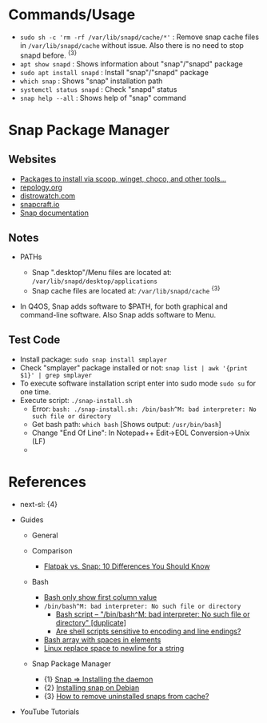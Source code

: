 # Commands/Usage

* `sudo sh -c 'rm -rf /var/lib/snapd/cache/*'` : Remove snap cache files in `/var/lib/snapd/cache` without issue. Also there is no need to stop snapd before. <sup>{3}</sup>
* `apt show snapd` : Shows information about "snap"/"snapd" package
* `sudo apt install snapd` : Install "snap"/"snapd" package
* `which snap` : Shows "snap" installation path
* `systemctl status snapd` : Check "snapd" status
* `snap help --all` : Shows help of "snap" command

# Snap Package Manager

## Websites

* [Packages to install via scoop, winget, choco, and other tools...](https://gist.github.com/mikepruett3/7ca6518051383ee14f9cf8ae63ba18a7)
* [repology.org](https://repology.org/)
* [distrowatch.com](https://distrowatch.com/)
* [snapcraft.io](https://snapcraft.io/)
* [Snap documentation](https://snapcraft.io/docs)

## Notes

* PATHs
  * Snap ".desktop"/Menu files are located at: `/var/lib/snapd/desktop/applications`
  * Snap cache files are located at: `/var/lib/snapd/cache` <sup>{3}</sup>

* In Q4OS, Snap adds software to $PATH, for both graphical and command-line software. Also Snap adds software to Menu.

## Test Code
* Install package: `sudo snap install smplayer`
* Check "smplayer" package installed or not: `snap list | awk '{print $1}' | grep smplayer`
* To execute software installation script enter into sudo mode `sudo su` for one time.
* Execute script: `./snap-install.sh`
  * Error: `bash: ./snap-install.sh: /bin/bash^M: bad interpreter: No such file or directory`
  * Get bash path: `which bash` [Shows output: `/usr/bin/bash`]
  * Change "End Of Line": In Notepad++ Edit->EOL Conversion->Unix (LF)
  *

# References

* next-sl: {4}

* Guides

  * General

  * Comparison
    * [Flatpak vs. Snap: 10 Differences You Should Know](https://itsfoss.com/flatpak-vs-snap/)

  * Bash
    * [Bash only show first column value](https://unix.stackexchange.com/questions/136884/how-to-use-a-shell-command-to-only-show-the-first-column-and-last-column-in-a-te)
    * `/bin/bash^M: bad interpreter: No such file or directory`
      * [Bash script – "/bin/bash^M: bad interpreter: No such file or directory" [duplicate]](https://stackoverflow.com/questions/14219092/bash-script-bin-bashm-bad-interpreter-no-such-file-or-directory)
      * [Are shell scripts sensitive to encoding and line endings?](https://stackoverflow.com/questions/39527571/are-shell-scripts-sensitive-to-encoding-and-line-endings)
    * [Bash array with spaces in elements](https://stackoverflow.com/questions/9084257/bash-array-with-spaces-in-elements)
    * [Linux replace space to newline for a string](https://stackoverflow.com/questions/33533897/linux-replace-space-to-newline-for-a-string)

  * Snap Package Manager
    * {1} [Snap => Installing the daemon](https://snapcraft.io/docs/installing-snapd)
    * {2} [Installing snap on Debian](https://snapcraft.io/docs/installing-snap-on-debian)
    * {3} [How to remove uninstalled snaps from cache?](https://askubuntu.com/questions/1075050/how-to-remove-uninstalled-snaps-from-cache)

* YouTube Tutorials
